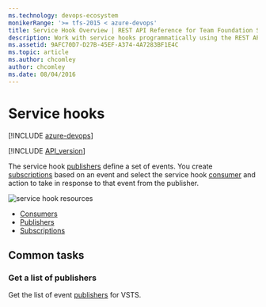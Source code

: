 ```yaml
---
ms.technology: devops-ecosystem
monikerRange: '>= tfs-2015 < azure-devops'
title: Service Hook Overview | REST API Reference for Team Foundation Server
description: Work with service hooks programmatically using the REST APIs for Team Foundation Server.
ms.assetid: 9AFC70D7-D27B-45EF-A374-4A7283BF1E4C
ms.topic: article
ms.author: chcomley
author: chcomley
ms.date: 08/04/2016
---
```


# Service hooks

[!INCLUDE [azure-devops](../_data/azure-devops-message.md)]

[!INCLUDE [API_version](../_data/version.md)]

The service hook [publishers](./publishers.md) define a set of events. You create [subscriptions](./subscriptions.md) based on an event and select the
service hook [consumer](./consumers.md) and action to take in response to that event from the publisher.

![service hook resources](./media/service-hook-resources.png)

- [Consumers](./consumers.md)
- [Publishers](./publishers.md)
- [Subscriptions](./subscriptions.md)

## Common tasks

### Get a list of publishers

Get the list of event [publishers](./publishers.md#getalistofpublishers) for VSTS.
